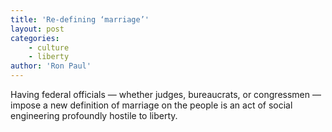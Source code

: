 ```yaml
---
title: 'Re-defining ‘marriage’'
layout: post
categories:
    - culture
    - liberty
author: 'Ron Paul'
---
```


Having federal officials — whether judges, bureaucrats, or congressmen — impose a new definition of marriage on the people is an act of social engineering profoundly hostile to liberty.